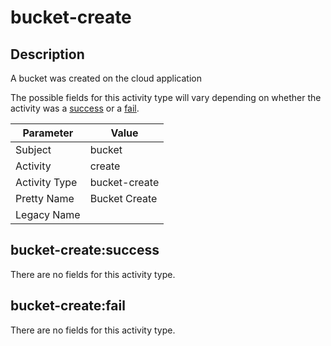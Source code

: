 bucket-create
=============

Description
-----------
A bucket was created on the cloud application

The possible fields for this activity type will vary depending on whether the activity was a [success](#bucket-createsuccess) or a [fail](#bucket-createfail).

| Parameter     | Value         |
| ------------- | ------------- |
| Subject       | bucket        |
| Activity      | create        |
| Activity Type | bucket-create |
| Pretty Name   | Bucket Create |
| Legacy Name   |               |

bucket-create:success
---------------------

There are no fields for this activity type.


bucket-create:fail
------------------

There are no fields for this activity type.
